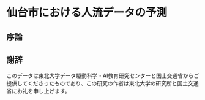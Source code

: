 # 仙台市における人流データの予測

## 序論

## 謝辞
このデータは東北大学データ駆動科学・AI教育研究センターと国土交通省からご提供してくださったものであり、この研究の作者は東北大学の研究所と国土交通省にお礼を申し上げます。
